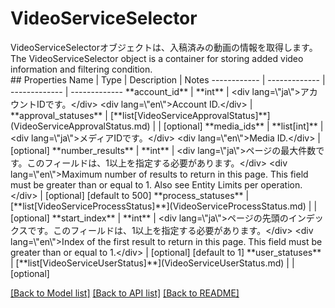 # VideoServiceSelector

<div lang=\"ja\">VideoServiceSelectorオブジェクトは、入稿済みの動画の情報を取得します。</div> <div lang=\"en\">The VideoServiceSelector object is a container for storing added video information and filtering condition.</div> 
## Properties
Name | Type | Description | Notes
------------ | ------------- | ------------- | -------------
**account_id** | **int** | &lt;div lang&#x3D;\&quot;ja\&quot;&gt;アカウントIDです。&lt;/div&gt; &lt;div lang&#x3D;\&quot;en\&quot;&gt;Account ID.&lt;/div&gt;  | 
**approval_statuses** | [**list[VideoServiceApprovalStatus]**](VideoServiceApprovalStatus.md) |  | [optional] 
**media_ids** | **list[int]** | &lt;div lang&#x3D;\&quot;ja\&quot;&gt;メディアIDです。&lt;/div&gt; &lt;div lang&#x3D;\&quot;en\&quot;&gt;Media ID.&lt;/div&gt;  | [optional] 
**number_results** | **int** | &lt;div lang&#x3D;\&quot;ja\&quot;&gt;ページの最大件数です。このフィールドは、1以上を指定する必要があります。&lt;/div&gt; &lt;div lang&#x3D;\&quot;en\&quot;&gt;Maximum number of results to return in this page. This field must be greater than or equal to 1. Also see Entity Limits per operation.&lt;/div&gt;  | [optional] [default to 500]
**process_statuses** | [**list[VideoServiceProcessStatus]**](VideoServiceProcessStatus.md) |  | [optional] 
**start_index** | **int** | &lt;div lang&#x3D;\&quot;ja\&quot;&gt;ページの先頭のインデックスです。このフィールドは、1以上を指定する必要があります。&lt;/div&gt; &lt;div lang&#x3D;\&quot;en\&quot;&gt;Index of the first result to return in this page. This field must be greater than or equal to 1.&lt;/div&gt;  | [optional] [default to 1]
**user_statuses** | [**list[VideoServiceUserStatus]**](VideoServiceUserStatus.md) |  | [optional] 

[[Back to Model list]](../README.md#documentation-for-models) [[Back to API list]](../README.md#documentation-for-api-endpoints) [[Back to README]](../README.md)


